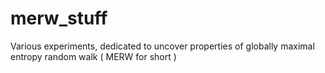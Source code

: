 merw_stuff
==========

Various experiments, dedicated to uncover properties of globally maximal entropy random walk ( MERW for short )

